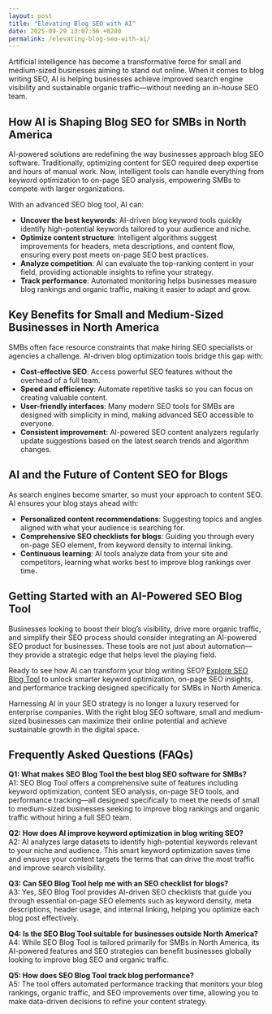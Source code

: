 ```yaml
---
layout: post
title: "Elevating Blog SEO with AI"
date: 2025-09-29 13:07:56 +0200
permalink: /elevating-blog-seo-with-ai/
---
```

Artificial intelligence has become a transformative force for small and medium-sized businesses aiming to stand out online. When it comes to blog writing SEO, AI is helping businesses achieve improved search engine visibility and sustainable organic traffic—without needing an in-house SEO team.

## How AI is Shaping Blog SEO for SMBs in North America

AI-powered solutions are redefining the way businesses approach blog SEO software. Traditionally, optimizing content for SEO required deep expertise and hours of manual work. Now, intelligent tools can handle everything from keyword optimization to on-page SEO analysis, empowering SMBs to compete with larger organizations.

With an advanced SEO blog tool, AI can:

- **Uncover the best keywords**: AI-driven blog keyword tools quickly identify high-potential keywords tailored to your audience and niche.
- **Optimize content structure**: Intelligent algorithms suggest improvements for headers, meta descriptions, and content flow, ensuring every post meets on-page SEO best practices.
- **Analyze competition**: AI can evaluate the top-ranking content in your field, providing actionable insights to refine your strategy.
- **Track performance**: Automated monitoring helps businesses measure blog rankings and organic traffic, making it easier to adapt and grow.

## Key Benefits for Small and Medium-Sized Businesses in North America

SMBs often face resource constraints that make hiring SEO specialists or agencies a challenge. AI-driven blog optimization tools bridge this gap with:

- **Cost-effective SEO**: Access powerful SEO features without the overhead of a full team.
- **Speed and efficiency**: Automate repetitive tasks so you can focus on creating valuable content.
- **User-friendly interfaces**: Many modern SEO tools for SMBs are designed with simplicity in mind, making advanced SEO accessible to everyone.
- **Consistent improvement**: AI-powered SEO content analyzers regularly update suggestions based on the latest search trends and algorithm changes.

## AI and the Future of Content SEO for Blogs

As search engines become smarter, so must your approach to content SEO. AI ensures your blog stays ahead with:

- **Personalized content recommendations**: Suggesting topics and angles aligned with what your audience is searching for.
- **Comprehensive SEO checklists for blogs**: Guiding you through every on-page SEO element, from keyword density to internal linking.
- **Continuous learning**: AI tools analyze data from your site and competitors, learning what works best to improve blog rankings over time.

## Getting Started with an AI-Powered SEO Blog Tool

Businesses looking to boost their blog’s visibility, drive more organic traffic, and simplify their SEO process should consider integrating an AI-powered SEO product for businesses. These tools are not just about automation—they provide a strategic edge that helps level the playing field.

Ready to see how AI can transform your blog writing SEO? [Explore SEO Blog Tool](https://seoblogtool.com/) to unlock smarter keyword optimization, on-page SEO insights, and performance tracking designed specifically for SMBs in North America.

Harnessing AI in your SEO strategy is no longer a luxury reserved for enterprise companies. With the right blog SEO software, small and medium-sized businesses can maximize their online potential and achieve sustainable growth in the digital space.

## Frequently Asked Questions (FAQs)

**Q1: What makes SEO Blog Tool the best blog SEO software for SMBs?**  
A1: SEO Blog Tool offers a comprehensive suite of features including keyword optimization, content SEO analysis, on-page SEO tools, and performance tracking—all designed specifically to meet the needs of small to medium-sized businesses seeking to improve blog rankings and organic traffic without hiring a full SEO team.

**Q2: How does AI improve keyword optimization in blog writing SEO?**  
A2: AI analyzes large datasets to identify high-potential keywords relevant to your niche and audience. This smart keyword optimization saves time and ensures your content targets the terms that can drive the most traffic and improve search visibility.

**Q3: Can SEO Blog Tool help me with an SEO checklist for blogs?**  
A3: Yes, SEO Blog Tool provides AI-driven SEO checklists that guide you through essential on-page SEO elements such as keyword density, meta descriptions, header usage, and internal linking, helping you optimize each blog post effectively.

**Q4: Is the SEO Blog Tool suitable for businesses outside North America?**  
A4: While SEO Blog Tool is tailored primarily for SMBs in North America, its AI-powered features and SEO strategies can benefit businesses globally looking to improve blog SEO and organic traffic.

**Q5: How does SEO Blog Tool track blog performance?**  
A5: The tool offers automated performance tracking that monitors your blog rankings, organic traffic, and SEO improvements over time, allowing you to make data-driven decisions to refine your content strategy.

<script type="application/ld+json">
{
  "@context": "https://schema.org",
  "@type": "BlogPosting",
  "headline": "Elevating Blog SEO with AI",
  "description": "Discover how AI-powered SEO blog tools help small and medium-sized businesses improve blog SEO, optimize keywords, and boost organic traffic without needing a full SEO team.",
  "author": {
    "@type": "Person",
    "name": "SEO Blog Tool"
  },
  "publisher": {
    "@type": "Person",
    "name": "SEO Blog Tool"
  },
  "mainEntityOfPage": {
    "@type": "WebPage",
    "@id": "https://seoblogtool.com/blog/elevating-blog-seo-with-ai"
  },
  "datePublished": "2024-06-01",
  "dateModified": "2024-06-01",
  "keywords": "SEO blog tool, blog SEO software, keyword optimization, content SEO, on-page SEO tool, blog writing SEO, blog keyword tool, SEO tools for SMBs, SEO checklist for blogs, SEO content analyzer, blog optimization tool, SEO product for businesses, improve blog rankings",
  "inLanguage": "en-US"
}
</script>

<script type="application/ld+json">
{
  "@context": "https://schema.org",
  "@type": "FAQPage",
  "mainEntity": [
    {
      "@type": "Question",
      "name": "What makes SEO Blog Tool the best blog SEO software for SMBs?",
      "acceptedAnswer": {
        "@type": "Answer",
        "text": "SEO Blog Tool offers a comprehensive suite of features including keyword optimization, content SEO analysis, on-page SEO tools, and performance tracking—all designed specifically to meet the needs of small to medium-sized businesses seeking to improve blog rankings and organic traffic without hiring a full SEO team."
      }
    },
    {
      "@type": "Question",
      "name": "How does AI improve keyword optimization in blog writing SEO?",
      "acceptedAnswer": {
        "@type": "Answer",
        "text": "AI analyzes large datasets to identify high-potential keywords relevant to your niche and audience. This smart keyword optimization saves time and ensures your content targets the terms that can drive the most traffic and improve search visibility."
      }
    },
    {
      "@type": "Question",
      "name": "Can SEO Blog Tool help me with an SEO checklist for blogs?",
      "acceptedAnswer": {
        "@type": "Answer",
        "text": "Yes, SEO Blog Tool provides AI-driven SEO checklists that guide you through essential on-page SEO elements such as keyword density, meta descriptions, header usage, and internal linking, helping you optimize each blog post effectively."
      }
    },
    {
      "@type": "Question",
      "name": "Is the SEO Blog Tool suitable for businesses outside North America?",
      "acceptedAnswer": {
        "@type": "Answer",
        "text": "While SEO Blog Tool is tailored primarily for SMBs in North America, its AI-powered features and SEO strategies can benefit businesses globally looking to improve blog SEO and organic traffic."
      }
    },
    {
      "@type": "Question",
      "name": "How does SEO Blog Tool track blog performance?",
      "acceptedAnswer": {
        "@type": "Answer",
        "text": "The tool offers automated performance tracking that monitors your blog rankings, organic traffic, and SEO improvements over time, allowing you to make data-driven decisions to refine your content strategy."
      }
    }
  ]
}
</script>